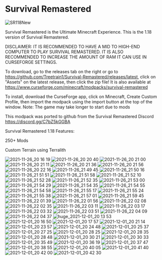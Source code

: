 # Survival Remastered
![SR118New](https://user-images.githubusercontent.com/39657565/146496292-7bf778a9-2669-44b1-a0aa-c670a84d85bd.png)




Survival Remastered is the Ultimate Minecraft Experience. This is the 1.18 version of Survival Remastered.

DISCLAIMER: IT IS RECOMMENDED TO HAVE A MID TO HIGH-END COMPUTER TO PLAY SURVIVAL REMASTERED. IT IS ALSO RECOMMENDED TO INCREASE THE AMOUNT OF RAM IT CAN USE IN CURSEFORGE SETTINGS.

To download, go to the releases tab on the right or go to https://github.com/Treetrain1/Survival-Remastered/releases/latest, click on "Assets" on the latest release, then click the zip file!
It is also available at https://www.curseforge.com/minecraft/modpacks/survival-remastered

To install, download the CurseForge app, click on Minecraft, Create Custom Profile, then import the modpack using the import button at the top of the window.
Note: The game may take longer to start due to mods



This modpack was ported to github from the Survival Remastered Discord https://discord.gg/C7bZ5kGGBA


Survival Remastered 1.18 Features:

250+ Mods

Custom Terrain using Terralith

![2021-11-26_20 16 19](https://user-images.githubusercontent.com/39657565/143665291-1b2eb799-5c47-439d-8f45-8525b08e993b.png)
![2021-11-26_20 20 40](https://user-images.githubusercontent.com/39657565/143665296-4e11a833-d504-46af-9bd2-fe4a96878754.png)
![2021-11-26_20 21 00](https://user-images.githubusercontent.com/39657565/143665298-a50ae7c1-3f96-460f-81bc-4d6c63e27868.png)
![2021-11-26_20 21 11](https://user-images.githubusercontent.com/39657565/143665299-c3acbe6b-38d1-41d4-a9be-8f4ef1da257d.png)
![2021-11-26_20 21 36](https://user-images.githubusercontent.com/39657565/143665302-54449201-15b5-4d98-a645-5a2b637cd445.png)
![2021-11-26_20 21 56](https://user-images.githubusercontent.com/39657565/143665310-697c874f-a7cf-4457-b831-936413df180e.png)
![2021-11-26_20 22 16](https://user-images.githubusercontent.com/39657565/143665315-0d10b429-1443-45df-80fb-0daa51a73c98.png)
![2021-11-26_21 49 45](https://user-images.githubusercontent.com/39657565/143668536-f19687ff-995c-4b76-a44c-db8565bc9a3f.png)
![2021-11-26_21 50 16](https://user-images.githubusercontent.com/39657565/143668544-d28fce31-8101-47a7-9a0b-b690eb98f97f.png)
![2021-11-26_21 51 51](https://user-images.githubusercontent.com/39657565/143668550-8bdb89ae-970b-458d-91b9-e9cb2e781889.png)
![2021-11-26_21 51 58](https://user-images.githubusercontent.com/39657565/143668553-7494e53b-42bb-476f-b63c-6f83550261e3.png)
![2021-11-26_21 52 10](https://user-images.githubusercontent.com/39657565/143668554-b064a268-7c4a-47fa-bad9-4fffe58eff2b.png)
![2021-11-26_21 52 28](https://user-images.githubusercontent.com/39657565/143668560-2b0aa4e3-b963-42a1-abd3-b49d430825e3.png)
![2021-11-26_21 52 35](https://user-images.githubusercontent.com/39657565/143668561-af8ca867-fba5-44d2-883d-c06bce8b41e8.png)
![2021-11-26_21 53 00](https://user-images.githubusercontent.com/39657565/143668570-c36a9a21-4738-4c92-83cc-68ab477bb198.png)
![2021-11-26_21 54 29](https://user-images.githubusercontent.com/39657565/143668572-42c9847c-72ce-4e87-b8fc-487965b21d9f.png)
![2021-11-26_21 54 35](https://user-images.githubusercontent.com/39657565/143668577-04947d8d-12b6-4776-b6f3-04f26da23d64.png)
![2021-11-26_21 54 55](https://user-images.githubusercontent.com/39657565/143668578-75d2b6d5-0380-4a45-bc55-cbb080536368.png)
![2021-11-26_21 54 58](https://user-images.githubusercontent.com/39657565/143668580-bc2041aa-8cc7-4fb1-901a-f58484ac3c7d.png)
![2021-11-26_21 55 17](https://user-images.githubusercontent.com/39657565/143668586-13bf0239-9f14-46d2-ac5f-18216f20919e.png)
![2021-11-26_21 55 24](https://user-images.githubusercontent.com/39657565/143668587-7c8efcf2-9d21-44f9-9fbc-19acadedbe8e.png)
![2021-11-26_21 55 38](https://user-images.githubusercontent.com/39657565/143668591-36f87e1f-c230-487b-a6e2-ef9afc4f5dc5.png)
![2021-11-26_21 57 01](https://user-images.githubusercontent.com/39657565/143668593-1d8e6db3-c504-41ac-9a0a-a3c68610289c.png)
![2021-11-26_21 59 45](https://user-images.githubusercontent.com/39657565/143668598-06ced48b-45e0-4613-916c-4bfa0b2dabd5.png)
![2021-11-26_22 01 39](https://user-images.githubusercontent.com/39657565/143668600-08599545-faaf-49e7-ac8b-fe416ac117a7.png)
![2021-11-26_22 01 56](https://user-images.githubusercontent.com/39657565/143668603-513fe543-48f8-442b-98a9-5283039885ed.png)
![2021-11-26_22 02 08](https://user-images.githubusercontent.com/39657565/143668604-7f7db8a8-0a5a-4622-b640-c5ac6c475aa5.png)
![2021-11-26_22 02 35](https://user-images.githubusercontent.com/39657565/143668607-004759fb-63d4-4c19-baf6-56c4f7e5b027.png)
![2021-11-26_22 03 11](https://user-images.githubusercontent.com/39657565/143668609-eab218ff-3645-494b-b9b0-925e2c8378ba.png)
![2021-11-26_22 03 17](https://user-images.githubusercontent.com/39657565/143668612-a40d3ac4-f2ae-4d00-884b-c7efb74b0944.png)
![2021-11-26_22 03 32](https://user-images.githubusercontent.com/39657565/143668613-b73f1990-4c64-4779-a8f1-b3014015ea65.png)
![2021-11-26_22 03 51](https://user-images.githubusercontent.com/39657565/143668618-fad4f7e0-acb1-409d-b0a1-54f429087fe8.png)
![2021-11-26_22 04 09](https://user-images.githubusercontent.com/39657565/143668621-b70abb26-32ae-4d05-b61c-5c0644c7bfb2.png)
![2021-11-26_22 04 37](https://user-images.githubusercontent.com/39657565/143668623-9fecf023-d226-4f61-b889-039f1838e12b.png)
![huge_2021-12-01_20 13 53](https://user-images.githubusercontent.com/39657565/144345003-ce311a91-ed78-4635-b7ba-727f551945d4.png)
![2021-12-01_20 16 50](https://user-images.githubusercontent.com/39657565/144347077-7553f138-c52f-4916-a71f-6c2d727313d0.png)
![2021-12-01_20 17 57](https://user-images.githubusercontent.com/39657565/144345809-2e65c7e8-8a14-44a9-982e-ae81857f15af.png)
![2021-12-01_20 21 14](https://user-images.githubusercontent.com/39657565/144345821-76ab140b-399e-4405-9668-f86317ff8f9c.png)
![2021-12-01_20 23 57](https://user-images.githubusercontent.com/39657565/144346670-b7bd0f53-1b3d-4f3f-bad1-e1abbd5780a6.png)
![2021-12-01_20 24 48](https://user-images.githubusercontent.com/39657565/144346681-922739d3-4f58-4e7f-9758-6a1dbddd7a23.png)
![2021-12-01_20 25 37](https://user-images.githubusercontent.com/39657565/144346691-dc3ab1ef-2ffa-4592-ba5c-34338b013bea.png)
![2021-12-01_20 27 25](https://user-images.githubusercontent.com/39657565/144346715-d0d708e8-61de-485d-9433-a7d4dfda7260.png)
![2021-12-01_20 28 25](https://user-images.githubusercontent.com/39657565/144346728-4cb54606-4bd2-4cc1-b92d-14984ee81d19.png)
![2021-12-01_20 28 35](https://user-images.githubusercontent.com/39657565/144346733-e6eb72e1-2e9b-444b-9cd8-3c07f43e4486.png)
![2021-12-01_20 28 48](https://user-images.githubusercontent.com/39657565/144346741-993a8b6b-9f7a-460d-812d-c9044e562757.png)
![2021-12-01_20 30 21](https://user-images.githubusercontent.com/39657565/144346755-f65336fc-cbac-4aa5-8671-da47dabf0d19.png)
![2021-12-01_20 30 33](https://user-images.githubusercontent.com/39657565/144346784-a5179f48-be5f-4631-9b52-47ace42cfb32.png)
![2021-12-01_20 35 49](https://user-images.githubusercontent.com/39657565/144348088-c1373870-5e49-467d-bc27-9fc61dc6db0d.png)
![2021-12-01_20 36 19](https://user-images.githubusercontent.com/39657565/144348097-7b229aeb-8e5f-4fa8-8783-5ba4c120d11e.png)
![2021-12-01_20 37 47](https://user-images.githubusercontent.com/39657565/144348109-4d74b26c-136f-40a6-bc9b-79ab64701c87.png)
![2021-12-01_20 38 55](https://user-images.githubusercontent.com/39657565/144348118-73d69419-a8c0-484d-a848-f22a7d5b26a8.png)
![2021-12-01_20 40 05](https://user-images.githubusercontent.com/39657565/144348124-630b4c48-7b84-4d71-ab06-28da703bd4a3.png)
![2021-12-01_20 41 40](https://user-images.githubusercontent.com/39657565/144348140-2833ba46-7fc6-4b66-b351-d6ed9138da94.png)
![2021-12-01_20 42 00](https://user-images.githubusercontent.com/39657565/144348149-7b074a3b-5237-4add-9eef-ff5203250c98.png)
![2021-12-01_20 42 30](https://user-images.githubusercontent.com/39657565/144348162-6b320697-0a16-4781-9382-330e331319c2.png)
